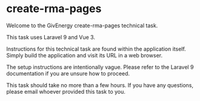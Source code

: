 # create-rma-pages

Welcome to the GivEnergy create-rma-pages technical task.

This task uses Laravel 9 and Vue 3.

Instructions for this technical task are found within the application itself.
Simply build the application and visit its URL in a web browser.

The setup instructions are intentionally vague. 
Please refer to the Laravel 9 documentation if you are unsure how to proceed.

This task should take no more than a few hours. If you have any questions, 
please email whoever provided this task to you.
